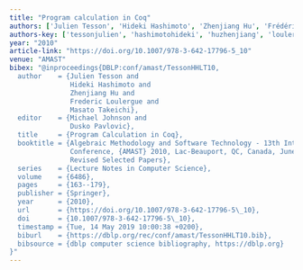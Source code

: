 ```yaml
---
title: "Program calculation in Coq"
authors: ['Julien Tesson', 'Hideki Hashimoto', 'Zhenjiang Hu', 'Frédéric Loulergue', 'Masato Takeichi']
authors-key: ['tessonjulien', 'hashimotohideki', 'huzhenjiang', 'loulerguefrédéric', 'takeichimasato']
year: "2010"
article-link: "https://doi.org/10.1007/978-3-642-17796-5_10"
venue: "AMAST"
bibex: "@inproceedings{DBLP:conf/amast/TessonHHLT10,
  author    = {Julien Tesson and
               Hideki Hashimoto and
               Zhenjiang Hu and
               Frederic Loulergue and
               Masato Takeichi},
  editor    = {Michael Johnson and
               Dusko Pavlovic},
  title     = {Program Calculation in Coq},
  booktitle = {Algebraic Methodology and Software Technology - 13th International
               Conference, {AMAST} 2010, Lac-Beauport, QC, Canada, June 23-25, 2010.
               Revised Selected Papers},
  series    = {Lecture Notes in Computer Science},
  volume    = {6486},
  pages     = {163--179},
  publisher = {Springer},
  year      = {2010},
  url       = {https://doi.org/10.1007/978-3-642-17796-5\_10},
  doi       = {10.1007/978-3-642-17796-5\_10},
  timestamp = {Tue, 14 May 2019 10:00:38 +0200},
  biburl    = {https://dblp.org/rec/conf/amast/TessonHHLT10.bib},
  bibsource = {dblp computer science bibliography, https://dblp.org}
}"
---
```


